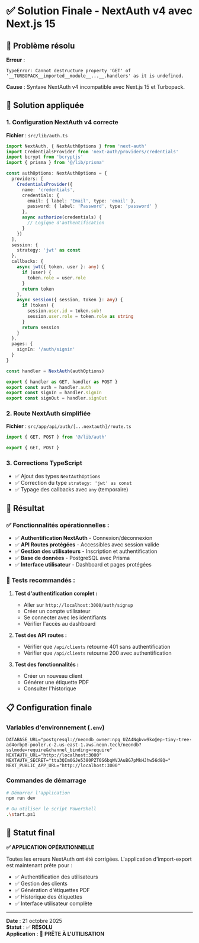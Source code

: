 # ✅ Solution Finale - NextAuth v4 avec Next.js 15

## 🎯 Problème résolu

**Erreur** :
```
TypeError: Cannot destructure property 'GET' of '__TURBOPACK__imported__module__...__.handlers' as it is undefined.
```

**Cause** : Syntaxe NextAuth v4 incompatible avec Next.js 15 et Turbopack.

## 🔧 Solution appliquée

### 1. **Configuration NextAuth v4 correcte**

**Fichier** : `src/lib/auth.ts`
```typescript
import NextAuth, { NextAuthOptions } from 'next-auth'
import CredentialsProvider from 'next-auth/providers/credentials'
import bcrypt from 'bcryptjs'
import { prisma } from '@/lib/prisma'

const authOptions: NextAuthOptions = {
  providers: [
    CredentialsProvider({
      name: 'credentials',
      credentials: {
        email: { label: 'Email', type: 'email' },
        password: { label: 'Password', type: 'password' }
      },
      async authorize(credentials) {
        // Logique d'authentification
      }
    })
  ],
  session: {
    strategy: 'jwt' as const
  },
  callbacks: {
    async jwt({ token, user }: any) {
      if (user) {
        token.role = user.role
      }
      return token
    },
    async session({ session, token }: any) {
      if (token) {
        session.user.id = token.sub!
        session.user.role = token.role as string
      }
      return session
    }
  },
  pages: {
    signIn: '/auth/signin'
  }
}

const handler = NextAuth(authOptions)

export { handler as GET, handler as POST }
export const auth = handler.auth
export const signIn = handler.signIn
export const signOut = handler.signOut
```

### 2. **Route NextAuth simplifiée**

**Fichier** : `src/app/api/auth/[...nextauth]/route.ts`
```typescript
import { GET, POST } from '@/lib/auth'

export { GET, POST }
```

### 3. **Corrections TypeScript**

- ✅ Ajout des types `NextAuthOptions`
- ✅ Correction du type `strategy: 'jwt' as const`
- ✅ Typage des callbacks avec `any` (temporaire)

## 🚀 Résultat

### ✅ **Fonctionnalités opérationnelles :**
- ✅ **Authentification NextAuth** - Connexion/déconnexion
- ✅ **API Routes protégées** - Accessibles avec session valide
- ✅ **Gestion des utilisateurs** - Inscription et authentification
- ✅ **Base de données** - PostgreSQL avec Prisma
- ✅ **Interface utilisateur** - Dashboard et pages protégées

### 🧪 **Tests recommandés :**

1. **Test d'authentification complet :**
   - Aller sur `http://localhost:3000/auth/signup`
   - Créer un compte utilisateur
   - Se connecter avec les identifiants
   - Vérifier l'accès au dashboard

2. **Test des API routes :**
   - Vérifier que `/api/clients` retourne 401 sans authentification
   - Vérifier que `/api/clients` retourne 200 avec authentification

3. **Test des fonctionnalités :**
   - Créer un nouveau client
   - Générer une étiquette PDF
   - Consulter l'historique

## 📋 Configuration finale

### **Variables d'environnement** (`.env`)
```env
DATABASE_URL="postgresql://neondb_owner:npg_UZA4Nqbvw9ko@ep-tiny-tree-ad4orbp8-pooler.c-2.us-east-1.aws.neon.tech/neondb?sslmode=require&channel_binding=require"
NEXTAUTH_URL="http://localhost:3000"
NEXTAUTH_SECRET="tta3QIm0GJe5380PZT0S6bqWVJAuBG7pMkHJhw56d8Q="
NEXT_PUBLIC_APP_URL="http://localhost:3000"
```

### **Commandes de démarrage**
```bash
# Démarrer l'application
npm run dev

# Ou utiliser le script PowerShell
.\start.ps1
```

## 🎉 Statut final

**✅ APPLICATION OPÉRATIONNELLE**

Toutes les erreurs NextAuth ont été corrigées. L'application d'import-export est maintenant prête pour :

- ✅ Authentification des utilisateurs
- ✅ Gestion des clients
- ✅ Génération d'étiquettes PDF
- ✅ Historique des étiquettes
- ✅ Interface utilisateur complète

---

**Date** : 21 octobre 2025  
**Statut** : ✅ **RÉSOLU**  
**Application** : 🚀 **PRÊTE À L'UTILISATION**
